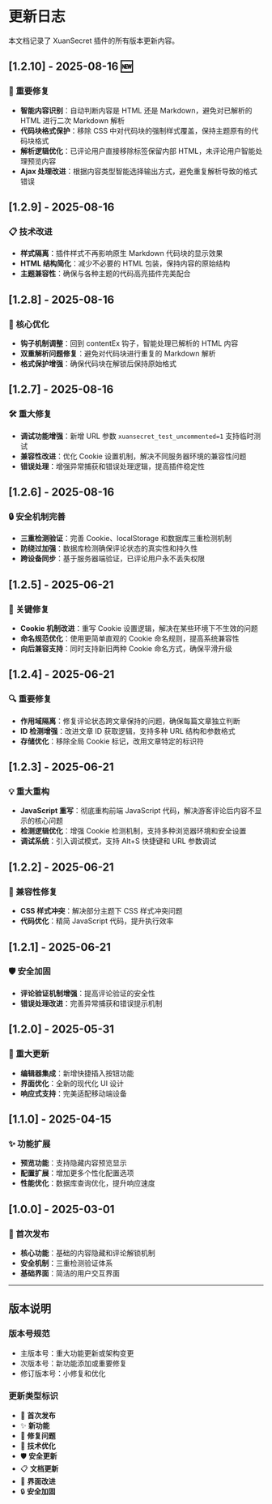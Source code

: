 # 更新日志

本文档记录了 XuanSecret 插件的所有版本更新内容。

## [1.2.10] - 2025-08-16 🆕

### 🐛 重要修复
- **智能内容识别**：自动判断内容是 HTML 还是 Markdown，避免对已解析的 HTML 进行二次 Markdown 解析
- **代码块格式保护**：移除 CSS 中对代码块的强制样式覆盖，保持主题原有的代码块格式
- **解析逻辑优化**：已评论用户直接移除标签保留内部 HTML，未评论用户智能处理预览内容
- **Ajax 处理改进**：根据内容类型智能选择输出方式，避免重复解析导致的格式错误

## [1.2.9] - 2025-08-16

### 📋 技术改进
- **样式隔离**：插件样式不再影响原生 Markdown 代码块的显示效果
- **HTML 结构简化**：减少不必要的 HTML 包装，保持内容的原始结构
- **主题兼容性**：确保与各种主题的代码高亮插件完美配合

## [1.2.8] - 2025-08-16

### 🔧 核心优化
- **钩子机制调整**：回到 contentEx 钩子，智能处理已解析的 HTML 内容
- **双重解析问题修复**：避免对代码块进行重复的 Markdown 解析
- **格式保护增强**：确保代码块在解锁后保持原始格式

## [1.2.7] - 2025-08-16

### 🛠️ 重大修复
- **调试功能增强**：新增 URL 参数 `xuansecret_test_uncommented=1` 支持临时测试
- **兼容性改进**：优化 Cookie 设置机制，解决不同服务器环境的兼容性问题
- **错误处理**：增强异常捕获和错误处理逻辑，提高插件稳定性

## [1.2.6] - 2025-08-16

### 🔒 安全机制完善
- **三重检测验证**：完善 Cookie、localStorage 和数据库三重检测机制
- **防绕过加强**：数据库检测确保评论状态的真实性和持久性
- **跨设备同步**：基于服务器端验证，已评论用户永不丢失权限

## [1.2.5] - 2025-06-21

### 🔧 关键修复
- **Cookie 机制改进**：重写 Cookie 设置逻辑，解决在某些环境下不生效的问题
- **命名规范优化**：使用更简单直观的 Cookie 命名规则，提高系统兼容性
- **向后兼容支持**：同时支持新旧两种 Cookie 命名方式，确保平滑升级

## [1.2.4] - 2025-06-21

### 🔍 重要修复
- **作用域隔离**：修复评论状态跨文章保持的问题，确保每篇文章独立判断
- **ID 检测增强**：改进文章 ID 获取逻辑，支持多种 URL 结构和参数格式
- **存储优化**：移除全局 Cookie 标记，改用文章特定的标识符

## [1.2.3] - 2025-06-21

### 💡 重大重构
- **JavaScript 重写**：彻底重构前端 JavaScript 代码，解决游客评论后内容不显示的核心问题
- **检测逻辑优化**：增强 Cookie 检测机制，支持多种浏览器环境和安全设置
- **调试系统**：引入调试模式，支持 Alt+S 快捷键和 URL 参数调试

## [1.2.2] - 2025-06-21

### 🔧 兼容性修复
- **CSS 样式冲突**：解决部分主题下 CSS 样式冲突问题
- **代码优化**：精简 JavaScript 代码，提升执行效率

## [1.2.1] - 2025-06-21

### 🛡️ 安全加固
- **评论验证机制增强**：提高评论验证的安全性
- **错误处理改进**：完善异常捕获和错误提示机制

## [1.2.0] - 2025-05-31

### 🎨 重大更新
- **编辑器集成**：新增快捷插入按钮功能
- **界面优化**：全新的现代化 UI 设计
- **响应式支持**：完美适配移动端设备

## [1.1.0] - 2025-04-15

### ✨ 功能扩展
- **预览功能**：支持隐藏内容预览显示
- **配置扩展**：增加更多个性化配置选项
- **性能优化**：数据库查询优化，提升响应速度

## [1.0.0] - 2025-03-01

### 🎉 首次发布
- **核心功能**：基础的内容隐藏和评论解锁机制
- **安全机制**：三重检测验证体系
- **基础界面**：简洁的用户交互界面

---

## 版本说明

### 版本号规范
- 主版本号：重大功能更新或架构变更
- 次版本号：新功能添加或重要修复
- 修订版本号：小修复和优化

### 更新类型标识
- 🎉 **首次发布**
- ✨ **新功能**
- 🐛 **修复问题**
- 🔧 **技术优化**
- 🛡️ **安全更新**
- 📋 **文档更新**
- 🎨 **界面改进**
- 🔒 **安全加固** 